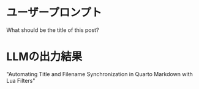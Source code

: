 # ユーザープロンプト

What should be the title of this post? 

# LLMの出力結果

"Automating Title and Filename Synchronization in Quarto Markdown with Lua Filters"